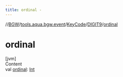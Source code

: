 ```yaml
---
title: ordinal -
---
```

//[BGW](../../../../index.md)/[tools.aqua.bgw.event](../../index.md)/[KeyCode](../index.md)/[DIGIT9](index.md)/[ordinal](ordinal.md)



# ordinal  
[jvm]  
Content  
val [ordinal](ordinal.md): [Int](https://kotlinlang.org/api/latest/jvm/stdlib/kotlin/-int/index.html)  



